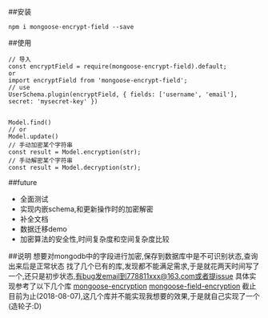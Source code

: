 
##安装
```
npm i mongoose-encrypt-field --save
```
##使用
```
// 导入
const encryptField = require(mongoose-encrypt-field).default;
or
import encryptField from 'mongoose-encrypt-field';
// use
UserSchema.plugin(encryptField, { fields: ['username', 'email'], secret: 'mysecret-key' })


Model.find()
// or
Model.update()
// 手动加密某个字符串
const result = Model.encryption(str);
// 手动解密某个字符串
const result = Model.decryption(str);
```

##future
- 全面测试
- 实现内嵌schema,和更新操作时的加密解密
- 补全文档
- 数据迁移demo
- 加密算法的安全性,时间复杂度和空间复杂度比较

##说明
想要对mongodb中的字段进行加密,保存到数据库中是不可识别状态,查询出来后是正常状态
找了几个已有的库,发现都不能满足需求,于是就花两天时间写了一个,还只是初步状态,有bug发email到778811xxx@163.com或者提issue
具体实现参考了以下几个库
[mongoose-encryption](https://github.com/joegoldbeck/mongoose-encryption)
[mongoose-field-encryption](https://github.com/victorparmar/mongoose-field-encryption)
截止目前为止(2018-08-07),这几个库并不能实现我想要的效果,于是就自己实现了一个(造轮子:D)
